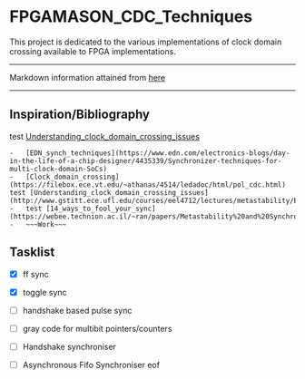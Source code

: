 # FPGAMASON_CDC_Techniques
This project is dedicated to the various implementations of clock domain crossing available
to FPGA implementations. 

---

Markdown information attained from [here](https://www.markdownguide.org/cheat-sheet)

---

## Inspiration/Bibliography
test [Understanding_clock_domain_crossing_issues](http://www.gstitt.ece.ufl.edu/courses/eel4712/lectures/metastability/EEIOL_2007DEC24_EDA_TA_01.pdf)
~~~~~~~~~~~~~~~~~~~~~~~~~~~~~~~~~~~~~~~~~~~~~~~~~~~~~~~~~~~~~~~~~~~~~~~~~~~~~~~~~~~~~~~~~~~~~
-   [EDN_synch_techniques](https://www.edn.com/electronics-blogs/day-in-the-life-of-a-chip-designer/4435339/Synchronizer-techniques-for-multi-clock-domain-SoCs)
-   [Clock_domain_crossing](https://filebox.ece.vt.edu/~athanas/4514/ledadoc/html/pol_cdc.html)
test [Understanding_clock_domain_crossing_issues](http://www.gstitt.ece.ufl.edu/courses/eel4712/lectures/metastability/EEIOL_2007DEC24_EDA_TA_01.pdf)
-   test [14_ways_to_fool_your_sync](https://webee.technion.ac.il/~ran/papers/Metastability%20and%20Synchronizers.posted.pdf)
-   ~~~Work~~~
~~~~~~~~~~~~~~~~~~~~~~~~~~~~~~~~~~~~~~~~~~~~~~~~~~~~~~~~~~~~~~~~~~~~~~~~~~~~~~~~~~~~~~~~~~~~~

## Tasklist
- [x] ff sync
- [x] toggle sync
- [ ] handshake based pulse sync
- [ ] gray code for multibit pointers/counters
- [ ] Handshake synchroniser
- [ ] Asynchronous Fifo Synchroniser
eof

